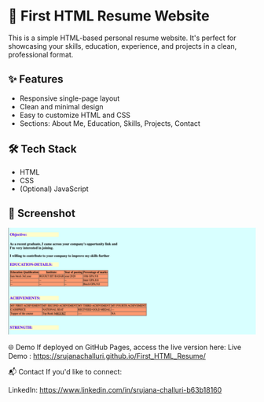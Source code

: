 # 💼 First HTML Resume Website

This is a simple HTML-based personal resume website. It's perfect for showcasing your skills, education, experience, and projects in a clean, professional format.

## ✨ Features

- Responsive single-page layout
- Clean and minimal design
- Easy to customize HTML and CSS
- Sections: About Me, Education, Skills, Projects, Contact

## 🛠️ Tech Stack

- HTML
- CSS
- (Optional) JavaScript

## 📸 Screenshot
![Resume Website Screenshot](resume-website.png)

🌐 Demo
If deployed on GitHub Pages, access the live version here:
Live Demo : https://srujanachalluri.github.io/First_HTML_Resume/


📬 Contact
If you'd like to connect:

LinkedIn: https://www.linkedin.com/in/srujana-challuri-b63b18160
